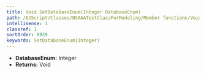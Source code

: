 ```yaml
---
title: Void SetDatabaseEnum(Integer DatabaseEnum)
path: /EJScript/Classes/NSAAATestClassForModeling/Member functions/Void SetDatabaseEnum(Integer p_0)
intellisense: 1
classref: 1
sortOrder: 8939
keywords: SetDatabaseEnum(Integer)
---
```



* **DatabaseEnum:** Integer
* **Returns:** Void


